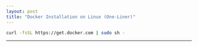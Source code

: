```yaml
---
layout: post
title: "Docker Installation on Linux (One-Liner)"
---
```


```bash
curl -fsSL https://get.docker.com | sudo sh -
```

---
